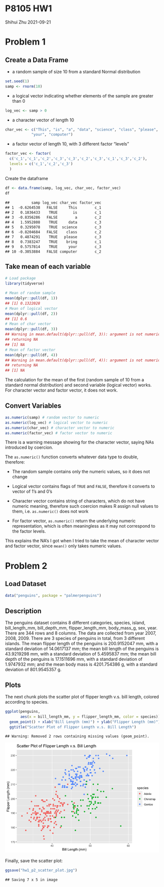 P8105 HW1
================
Shihui Zhu
2021-09-21

# Problem 1

## Create a Data Frame

-   a random sample of size 10 from a standard Normal distribution

``` r
set.seed(1)
samp <- rnorm(10)
```

-   a logical vector indicating whether elements of the sample are
    greater than 0

``` r
log_vec <- samp > 0
```

-   a character vector of length 10

``` r
char_vec <- c("This", "is", "a", "data", "science", "class", "please", "bring", 
            "your", "computer")
```

-   a factor vector of length 10, with 3 different factor “levels”

``` r
factor_vec <- factor(
  c('c_1','c_1','c_2','c_3','c_3','c_2','c_3','c_1','c_3','c_2'),
  levels = c('c_1','c_2','c_3')
  )
```

Create the dataframe

``` r
df <- data.frame(samp, log_vec, char_vec, factor_vec)
df
```

    ##          samp log_vec char_vec factor_vec
    ## 1  -0.6264538   FALSE     This        c_1
    ## 2   0.1836433    TRUE       is        c_1
    ## 3  -0.8356286   FALSE        a        c_2
    ## 4   1.5952808    TRUE     data        c_3
    ## 5   0.3295078    TRUE  science        c_3
    ## 6  -0.8204684   FALSE    class        c_2
    ## 7   0.4874291    TRUE   please        c_3
    ## 8   0.7383247    TRUE    bring        c_1
    ## 9   0.5757814    TRUE     your        c_3
    ## 10 -0.3053884   FALSE computer        c_2

## Take mean of each variable

``` r
# Load package
library(tidyverse)
```

``` r
# Mean of random sample
mean(dplyr::pull(df, 1))
## [1] 0.1322028
# Mean of logical vector
mean(dplyr::pull(df, 2))
## [1] 0.6
# Mean of char vector
mean(dplyr::pull(df, 3))
## Warning in mean.default(dplyr::pull(df, 3)): argument is not numeric or logical:
## returning NA
## [1] NA
# Mean of factor vector
mean(dplyr::pull(df, 4))
## Warning in mean.default(dplyr::pull(df, 4)): argument is not numeric or logical:
## returning NA
## [1] NA
```

The calculation for the mean of the first (random sample of 10 from a
standard normal distribution) and second variable (logical vector)
works. For character vector and factor vector, it does not work.

## Convert Variables

``` r
as.numeric(samp) # random vector to numeric
as.numeric(log_vec) # logical vector to numeric
as.numeric(char_vec) # character vector to numeric
as.numeric(factor_vec) # factor vector to numeric
```

There is a warning message showing for the character vector, saying NAs
introduced by coercion.

The `as.numeric()` function converts whatever data type to double,
therefore:

-   The random sample contains only the numeric values, so it does not
    change

-   Logical vector contains flags of `TRUE` and `FALSE`, therefore it
    converts to vector of 1’s and 0’s

-   Character vector contains string of characters, which do not have
    numeric meaning, therefore such coercion makes R assign null values
    to them, i.e. `as.numeric()` does not work

-   For factor vector, `as.numeric()` return the underlying numeric
    representation, which is often meaningless as it may not correspond
    to the factor levels.

This explains the NA’s I got when I tried to take the mean of character
vector and factor vector, since `mean()` only takes numeric values.

# Problem 2

## Load Dataset

``` r
data("penguins", package = "palmerpenguins")
```

## Description

The penguins dataset contains 8 different categories, species, island,
bill\_length\_mm, bill\_depth\_mm, flipper\_length\_mm, body\_mass\_g,
sex, year. There are 344 rows and 8 columns. The data are collected from
year 2007, 2008, 2009. There are 3 species of penguins in total, from 3
different islands. The mean flipper length of the penguins is
200.9152047 mm, with a standard deviation of 14.0617137 mm; the mean
bill length of the penguins is 43.9219298 mm, with a standard deviation
of 5.4595837 mm; the mean bill depth of the penguins is 17.1511696 mm,
with a standard deviation of 1.9747932 mm; and the mean body mass is
4201.754386 g, with a standard deviation of 801.9545357 g.

## Plots

The next chunk plots the scatter plot of flipper length v.s. bill
length, colored according to species.

``` r
ggplot(penguins, 
       aes(x = bill_length_mm, y = flipper_length_mm, color = species)) +
  geom_point() + xlab("Bill Length (mm)") + ylab("Flipper Length (mm)") +
  ggtitle("Scatter Plot of Flipper Length v.s. Bill Length")
```

    ## Warning: Removed 2 rows containing missing values (geom_point).

![](p8105_hw1_sz3029_files/figure-gfm/plot-1.png)<!-- -->

Finally, save the scatter plot:

``` r
ggsave("hw1_p2_scatter_plot.jpg")
```

    ## Saving 7 x 5 in image

